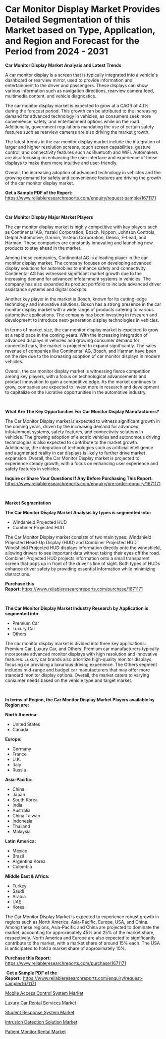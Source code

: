<p><h1>Car Monitor Display Market Provides Detailed Segmentation of this Market based on Type, Application, and Region and Forecast for the Period from 2024 - 2031</h1></p><p><strong>Car Monitor Display Market Analysis and Latest Trends</strong></p>
<p><p>A car monitor display is a screen that is typically integrated into a vehicle's dashboard or rearview mirror, used to provide information and entertainment to the driver and passengers. These displays can show various information such as navigation directions, rearview camera feed, multimedia content, and vehicle diagnostics.</p><p>The car monitor display market is expected to grow at a CAGR of 4.1% during the forecast period. This growth can be attributed to the increasing demand for advanced technology in vehicles, as consumers seek more convenience, safety, and entertainment options while on the road. Additionally, government regulations mandating the use of certain safety features such as rearview cameras are also driving the market growth.</p><p>The latest trends in the car monitor display market include the integration of larger and higher resolution screens, touch screen capabilities, gesture control, and connectivity features such as Bluetooth and WiFi. Automakers are also focusing on enhancing the user interface and experience of these displays to make them more intuitive and user-friendly.</p><p>Overall, the increasing adoption of advanced technology in vehicles and the growing demand for safety and convenience features are driving the growth of the car monitor display market.</p></p>
<p><strong>Get a Sample PDF of the Report:&nbsp;</strong> <a href="https://www.reliableresearchreports.com/enquiry/request-sample/1671171">https://www.reliableresearchreports.com/enquiry/request-sample/1671171</a></p>
<p>&nbsp;</p>
<p><strong>Car Monitor Display Major Market Players</strong></p>
<p><p>The car monitor display market is highly competitive with key players such as Continental AG, Yazaki Corporation, Bosch, Nippon, Johnson Controls, Delphi Automotive, Garmin, Visteon Corporation, Denso, E-Lead, and Harman. These companies are constantly innovating and launching new products to stay ahead in the market.</p><p>Among these companies, Continental AG is a leading player in the car monitor display market. The company focuses on developing advanced display solutions for automobiles to enhance safety and connectivity. Continental AG has witnessed significant market growth due to the increasing demand for advanced infotainment systems in vehicles. The company has also expanded its product portfolio to include advanced driver assistance systems and digital cockpits.</p><p>Another key player in the market is Bosch, known for its cutting-edge technology and innovative solutions. Bosch has a strong presence in the car monitor display market with a wide range of products catering to various automotive applications. The company has been investing in research and development to introduce next-generation display technologies in vehicles.</p><p>In terms of market size, the car monitor display market is expected to grow at a rapid pace in the coming years. With the increasing integration of advanced displays in vehicles and growing consumer demand for connected cars, the market is projected to expand significantly. The sales revenue of companies like Continental AG, Bosch, and Harman have been on the rise due to the increasing adoption of car monitor displays in modern vehicles.</p><p>Overall, the car monitor display market is witnessing fierce competition among key players, with a focus on technological advancements and product innovation to gain a competitive edge. As the market continues to grow, companies are expected to invest more in research and development to capitalize on the lucrative opportunities in the automotive industry.</p></p>
<p>&nbsp;</p>
<p><strong>What Are The Key Opportunities For Car Monitor Display Manufacturers?</strong></p>
<p><p>The Car Monitor Display market is expected to witness significant growth in the coming years, driven by the increasing demand for advanced infotainment systems, safety features, and connectivity solutions in vehicles. The growing adoption of electric vehicles and autonomous driving technologies is also expected to contribute to the market growth. Additionally, the integration of technologies such as artificial intelligence and augmented reality in car displays is likely to further drive market expansion. Overall, the Car Monitor Display market is projected to experience steady growth, with a focus on enhancing user experience and safety features in vehicles.</p></p>
<p><strong>Inquire or Share Your Questions If Any Before Purchasing This Report:</strong> <a href="https://www.reliableresearchreports.com/enquiry/pre-order-enquiry/1671171">https://www.reliableresearchreports.com/enquiry/pre-order-enquiry/1671171</a></p>
<p>&nbsp;</p>
<p><strong>Market Segmentation</strong></p>
<p><strong>The Car Monitor Display Market Analysis by types is segmented into:</strong></p>
<p><ul><li>Windshield Projected HUD</li><li>Combiner Projected HUD</li></ul></p>
<p><p>The Car Monitor Display market consists of two main types: Windshield Projected Head-Up Display (HUD) and Combiner Projected HUD. Windshield Projected HUD displays information directly onto the windshield, allowing drivers to see important data without taking their eyes off the road. Combiner Projected HUD projects information onto a small transparent screen that pops up in front of the driver's line of sight. Both types of HUDs enhance driver safety by providing essential information while minimizing distractions.</p></p>
<p><strong>Purchase this Report:&nbsp;</strong><a href="https://www.reliableresearchreports.com/purchase/1671171">https://www.reliableresearchreports.com/purchase/1671171</a></p>
<p>&nbsp;</p>
<p><strong>The Car Monitor Display Market Industry Research by Application is segmented into:</strong></p>
<p><ul><li>Premium Car</li><li>Luxury Car</li><li>Others</li></ul></p>
<p><p>The car monitor display market is divided into three key applications: Premium Car, Luxury Car, and Others. Premium car manufacturers typically incorporate advanced monitor displays with high resolution and innovative features. Luxury car brands also prioritize high-quality monitor displays, focusing on providing a luxurious driving experience. The Others segment includes mid-range and budget car manufacturers that may offer more standard monitor display options. Overall, the market caters to varying consumer needs based on the vehicle type and target market.</p></p>
<p>&nbsp;</p>
<p><strong>In terms of Region, the Car Monitor Display Market Players available by Region are:</strong></p>
<p>
    <p> <strong> North America: </strong>
        <ul>
            <li>United States</li>
            <li>Canada</li>
        </ul>
        </p> 
    <p> <strong> Europe: </strong>
        <ul>
            <li>Germany</li>
            <li>France</li>
            <li>U.K.</li>
            <li>Italy</li>
            <li>Russia</li>
        </ul>
        </p> 
    <p> <strong> Asia-Pacific: </strong>
        <ul>
            <li>China</li>
            <li>Japan</li>
            <li>South Korea</li>
            <li>India</li>
            <li>Australia</li>
            <li>China Taiwan</li>
            <li>Indonesia</li>
            <li>Thailand</li>
            <li>Malaysia</li>
        </ul>
        </p> 
    <p> <strong> Latin America: </strong>
        <ul>
            <li>Mexico</li>
            <li>Brazil</li>
            <li>Argentina Korea</li>
            <li>Colombia</li>
        </ul>
        </p> 
    <p> <strong> Middle East & Africa: </strong>
        <ul>
            <li>Turkey</li>
            <li>Saudi</li>
            <li>Arabia</li>
            <li>UAE</li>
            <li>Korea</li>
        </ul>
    </p>
    </p>
<p><p>The Car Monitor Display Market is expected to experience robust growth in regions such as North America, Asia-Pacific, Europe, USA, and China. Among these regions, Asia-Pacific and China are projected to dominate the market, accounting for approximately 45% and 25% of the market share, respectively. North America and Europe are also expected to significantly contribute to the market, with a market share of around 15% each. The USA is anticipated to hold a market share of approximately 10%.</p></p>
<p><strong>Purchase this Report: </strong><a href="https://www.reliableresearchreports.com/purchase/1671171">https://www.reliableresearchreports.com/purchase/1671171</a></p>
<p>&nbsp;<strong>Get a Sample PDF of the Report:&nbsp;&nbsp;</strong><a href="https://www.reliableresearchreports.com/enquiry/request-sample/1671171">https://www.reliableresearchreports.com/enquiry/request-sample/1671171</a></p>
<p><strong></strong></p>
<p><p><a href="https://medium.com/@santosh.reportprime/mobile-access-control-system-market-insight-market-trends-growth-forecasted-from-2024-to-2031-460d87af0ed6">Mobile Access Control System Market</a></p><p><a href="https://medium.com/@v8581137/luxury-car-rental-services-market-trends-forecast-and-competitive-analysis-to-2031-d7022b0ede47">Luxury Car Rental Services Market</a></p><p><a href="https://medium.com/@v8581137/student-response-system-market-comprehensive-assessment-by-type-application-and-geography-d68490596d44">Student Response System Market</a></p><p><a href="https://medium.com/@v8581137/intrusion-detection-solution-market-share-evolution-and-market-growth-trends-2024-2031-03c38acc0fb4">Intrusion Detection Solution Market</a></p><p><a href="https://medium.com/@rubencarter5756/patient-monitor-rental-market-size-market-outlook-and-market-forecast-2024-to-2031-a72b20711b7f">Patient Monitor Rental Market</a></p></p>